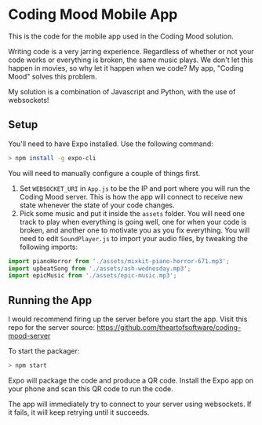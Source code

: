 # Coding Mood Mobile App

This is the code for the mobile app used in the Coding Mood solution.

Writing code is a very jarring experience. Regardless of whether or not your code works or everything is broken, the same music plays. We don't let this happen in movies, so why let it happen when we code? My app, "Coding Mood" solves this problem.

My solution is a combination of Javascript and Python, with the use of websockets!

## Setup

You'll need to have Expo installed. Use the following command:

```bash
> npm install -g expo-cli
```

You will need to manually configure a couple of things first.

1. Set `WEBSOCKET_URI` in `App.js` to be the IP and port where you will run the Coding Mood server. This is how the app will connect to receive new state whenever the state of your code changes.
2. Pick some music and put it inside the `assets` folder. You will need one track to play when everything is going well, one for when your code is broken, and another one to motivate you as you fix everything. You will need to edit `SoundPlayer.js` to import your audio files, by tweaking the following imports:

```javascript
import pianoHorror from './assets/mixkit-piano-horror-671.mp3';
import upbeatSong from './assets/ash-wednesday.mp3';
import epicMusic from './assets/epic-music.mp3';
```

## Running the App

I would recommend firing up the server before you start the app. Visit this repo for the server source: https://github.com/theartofsoftware/coding-mood-server

To start the packager:

```bash
> npm start
```

Expo will package the code and produce a QR code. Install the Expo app on your phone and scan this QR code to run the code.

The app will immediately try to connect to your server using websockets. If it fails, it will keep retrying until it succeeds.

